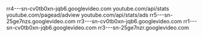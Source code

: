 rr4---sn-cv0tb0xn-jqb6.googlevideo.com
youtube.com/api/stats
youtube.com/pagead/adview
youtube.com/api/stats/ads
rr5---sn-25ge7nzs.googlevideo.com
rr3---sn-cv0tb0xn-jqb6.googlevideo.com
rr1---sn-cv0tb0xn-jqb6.googlevideo.com
rr3---sn-25ge7nzr.googlevideo.com